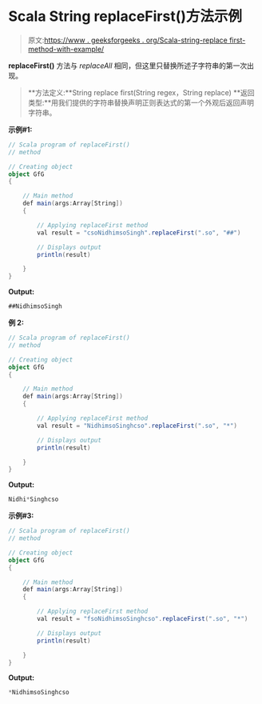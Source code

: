 # Scala String replaceFirst()方法示例

> 原文:[https://www . geeksforgeeks . org/Scala-string-replace first-method-with-example/](https://www.geeksforgeeks.org/scala-string-replacefirst-method-with-example/)

**replaceFirst()** 方法与 *replaceAll* 相同，但这里只替换所述子字符串的第一次出现。

> **方法定义:**String replace first(String regex，String replace)
> **返回类型:**用我们提供的字符串替换声明正则表达式的第一个外观后返回声明字符串。

**示例#1:**

```scala
// Scala program of replaceFirst()
// method

// Creating object
object GfG
{ 

    // Main method
    def main(args:Array[String])
    {

        // Applying replaceFirst method
        val result = "csoNidhimsoSingh".replaceFirst(".so", "##")

        // Displays output
        println(result)

    }
} 
```

**Output:**

```scala
##NidhimsoSingh

```

**例 2:**

```scala
// Scala program of replaceFirst()
// method

// Creating object
object GfG
{ 

    // Main method
    def main(args:Array[String])
    {

        // Applying replaceFirst method
        val result = "NidhimsoSinghcso".replaceFirst(".so", "*")

        // Displays output
        println(result)

    }
} 
```

**Output:**

```scala
Nidhi*Singhcso

```

**示例#3:**

```scala
// Scala program of replaceFirst()
// method

// Creating object
object GfG
{ 

    // Main method
    def main(args:Array[String])
    {

        // Applying replaceFirst method
        val result = "fsoNidhimsoSinghcso".replaceFirst(".so", "*")

        // Displays output
        println(result)

    }
} 
```

**Output:**

```scala
*NidhimsoSinghcso

```